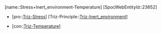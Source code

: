 ﻿---
type: TrizContradiction
aliases:
- Stress+Inert_environment-Temperature
license: CC BY-SA 4.0
copyright: https://github.com/SpocWeb
IsDeleted: false
IsReadOnly: false
Confidential: public
tags: 
- Triz/Contradiction
---
[name::Stress+Inert_environment-Temperature]
[SpocWebEntityId::23652]
+ [pro::[Triz-Stress](tech/Triz/Parameter/Triz-Stress.md)]
[Triz-Principle::[Triz-Inert_environment](tech/Triz/Principle/Triz-Inert_environment.md)]
- [con::[Triz-Temperature](tech/Triz/Parameter/Triz-Temperature.md)]


